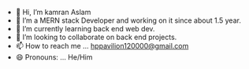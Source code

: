 - 👋 Hi, I’m kamran Aslam
- 👀 I’m a MERN stack Developer and working on it since about 1.5 year. 
- 🌱 I’m currently learning back end web dev.
- 💞️ I’m looking to collaborate on back end  projects.
- 📫 How to reach me ... hppavilion120000@gmail.com
- 😄 Pronouns: ... He/Him

<!---
kami2611/kami2611 is a ✨ special ✨ repository because its `README.md` (this file) appears on your GitHub profile.
You can click the Preview link to take a look at your changes.
--->

